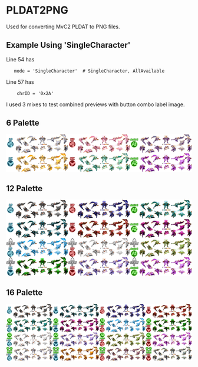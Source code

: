 
# PLDAT2PNG

 Used for converting MvC2 PLDAT to PNG files.

## Example Using 'SingleCharacter'

 Line 54 has

 ```Py
    mode = 'SingleCharacter'  # SingleCharacter, AllAvailable
 ```  

  Line 57 has

```Py
    chrID = '0x2A'
```  

  I used 3 mixes to test combined previews with button combo label image.

## 6 Palette

![6 Palette Example](Data/Examples/6paletteExample.png)  

## 12 Palette

![12 Palette Example](Data/Examples/12paletteExample.png)  

## 16 Palette

![6 Palette Example](Data/Examples/16paletteExample.png)  
